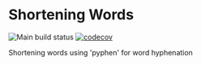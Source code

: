 # Shortening Words

![Main build status](https://github.com/Tomohare/shortening_words/actions/workflows/shortening-actions.yml/badge.svg?branch=main)
[![codecov](https://codecov.io/gh/Tomohare/shortening_words/branch/main/graph/badge.svg?token=DH6O6E8XFL)](https://codecov.io/gh/Tomohare/shortening_words)

Shortening words using 'pyphen' for word hyphenation
